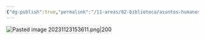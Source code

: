 ```yaml
---
{"dg-publish":true,"permalink":"/11-areas/02-biblioteca/asuntos-humanos/","noteIcon":""}
---
```


![Pasted image 20231123153611.png|200](/img/user/02%20Image/Pasted%20image%2020231123153611.png)